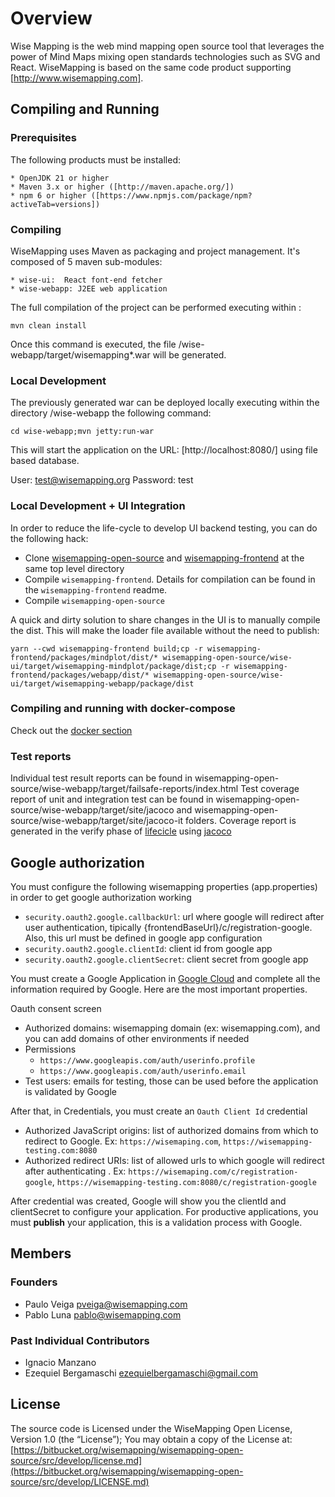 # Overview

Wise Mapping is the web mind mapping open source tool that leverages the power of Mind Maps mixing open standards technologies such as SVG and React.
WiseMapping is based on the same code product supporting [http://www.wisemapping.com]. 

## Compiling and Running

### Prerequisites

The following products must be installed:

    * OpenJDK 21 or higher
    * Maven 3.x or higher ([http://maven.apache.org/])
    * npm 6 or higher ([https://www.npmjs.com/package/npm?activeTab=versions])

### Compiling

WiseMapping uses Maven as packaging and project management. It's composed of 5 maven sub-modules:

    * wise-ui:  React font-end fetcher
    * wise-webapp: J2EE web application 

The full compilation of the project can be performed executing within <project-dir>:

`mvn clean install`

Once this command is executed, the file <project-dir>/wise-webapp/target/wisemapping*.war will be generated.

### Local Development
The previously generated war can be deployed locally executing within the directory <project-dir>/wise-webapp the following command:

`cd wise-webapp;mvn jetty:run-war`

This will start the application on the URL: [http://localhost:8080/] using file based database.

User: test@wisemapping.org
Password: test

### Local Development + UI Integration

In order to reduce the life-cycle to develop UI backend testing, you can do the following hack:

* Clone [wisemapping-open-source](https://bitbucket.org/wisemapping/wisemapping-open-source/) and [wisemapping-frontend](https://bitbucket.org/wisemapping/wisemapping-frontend/) at the same top level directory
* Compile `wisemapping-frontend`. Details for compilation can be found in the `wisemapping-frontend` readme.
* Compile `wisemapping-open-source`

A quick and dirty solution to share changes in the UI is to manually compile the dist. This will make the loader file available without the need to publish:

`yarn --cwd wisemapping-frontend build;cp -r wisemapping-frontend/packages/mindplot/dist/* wisemapping-open-source/wise-ui/target/wisemapping-mindplot/package/dist;cp -r wisemapping-frontend/packages/webapp/dist/* wisemapping-open-source/wise-ui/target/wisemapping-webapp/package/dist`


### Compiling and running with docker-compose

Check out the [docker section](./docker/README.)

### Test reports

Individual test result reports can be found in wisemapping-open-source/wise-webapp/target/failsafe-reports/index.html
Test coverage report of unit and integration test can be found in wisemapping-open-source/wise-webapp/target/site/jacoco and wisemapping-open-source/wise-webapp/target/site/jacoco-it folders. Coverage report is generated in the verify phase of [lifecicle](https://maven.apache.org/guides/introduction/introduction-to-the-lifecycle.html#introduction-to-the-build-lifecyclea) using [jacoco](https://www.jacoco.org/jacoco/trunk/doc/maven.html)


## Google authorization

You must configure the following wisemapping properties (app.properties) in order to get google authorization working
   * `security.oauth2.google.callbackUrl`: url where google will redirect after user authentication, tipically {frontendBaseUrl}/c/registration-google. Also, this url must be defined in google app configuration
   * `security.oauth2.google.clientId`: client id from google app
   * `security.oauth2.google.clientSecret`: client secret from google app

You must create a Google Application in [Google Cloud](https://console.cloud.google.com) and complete all the information required by Google. Here are the most important properties.

Oauth consent screen
   * Authorized domains: wisemapping domain (ex: wisemapping.com), and you can add domains of other environments if needed
   * Permissions
      * `https://www.googleapis.com/auth/userinfo.profile`
      * `https://www.googleapis.com/auth/userinfo.email`
   * Test users: emails for testing, those can be used before the application is validated by Google
  
After that, in Credentials, you must create an `Oauth Client Id` credential
   * Authorized JavaScript origins: list of authorized domains from which to redirect to Google. Ex: `https://wisemaping.com`, `https://wisemapping-testing.com:8080` 
   * Authorized redirect URIs: list of allowed urls to which google will redirect after authenticating . Ex: `https://wisemaping.com/c/registration-google`, `https://wisemapping-testing.com:8080/c/registration-google`

After credential was created, Google will show you the clientId and clientSecret to configure your application. For productive applications, you must **publish** your application, this is a validation process with Google.

## Members

### Founders

   * Paulo Veiga <pveiga@wisemapping.com>
   * Pablo Luna <pablo@wisemapping.com>

### Past Individual Contributors

   * Ignacio Manzano  
   * Ezequiel Bergamaschi <ezequielbergamaschi@gmail.com>
   
## License

The source code is Licensed under the WiseMapping Open License, Version 1.0 (the “License”);
You may obtain a copy of the License at: [https://bitbucket.org/wisemapping/wisemapping-open-source/src/develop/license.md](https://bitbucket.org/wisemapping/wisemapping-open-source/src/develop/LICENSE.md)


